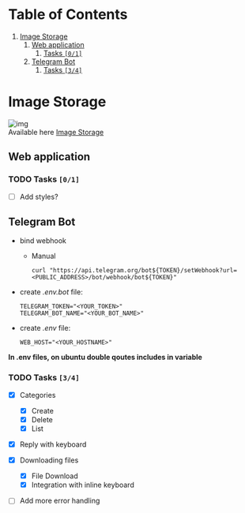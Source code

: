 
# Table of Contents

1.  [Image Storage](#org34cbeae)
    1.  [Web application](#orga6069e8)
        1.  [Tasks <code>[0/1]</code>](#org5420655)
    2.  [Telegram Bot](#org0ca9b7a)
        1.  [Tasks <code>[3/4]</code>](#orgaeaae5f)


<a id="org34cbeae"></a>

# Image Storage

![img](https://github.com/iliayar/image-storage/workflows/build/badge.svg)   
Available here [Image Storage](https://t.me/imagestoragebot)


<a id="orga6069e8"></a>

## Web application


<a id="org5420655"></a>

### TODO Tasks <code>[0/1]</code>

-   [ ] Add styles?


<a id="org0ca9b7a"></a>

## Telegram Bot

-   bind webhook
    -   Manual 
        
            curl "https://api.telegram.org/bot${TOKEN}/setWebhook?url=<PUBLIC_ADDRESS>/bot/webhook/bot${TOKEN}"
-   create *.env.bot* file:
    
        TELEGRAM_TOKEN="<YOUR_TOKEN>"
        TELEGRAM_BOT_NAME="<YOUR_BOT_NAME>"
-   create *.env* file:
    
        WEB_HOST="<YOUR_HOSTNAME>"

**In .env files, on ubuntu double qoutes includes in variable**


<a id="orgaeaae5f"></a>

### TODO Tasks <code>[3/4]</code>

-   [X] Categories
    -   [X] Create
    -   [X] Delete
    -   [X] List
-   [X] Reply with keyboard
-   [X] Downloading files
    -   [X] File Download
    -   [X] Integration with inline keyboard
-   [ ] Add more error handling

